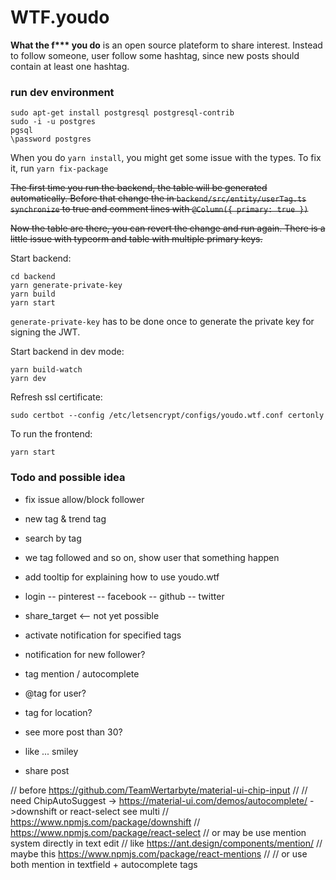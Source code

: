 # WTF.youdo

__What the f*** you do__ is an open source plateform to share interest. Instead to follow someone, user follow some hashtag, since new posts should contain at least one hashtag.

### run dev environment

```
sudo apt-get install postgresql postgresql-contrib
sudo -i -u postgres
pgsql
\password postgres
```

When you do `yarn install`, you might get some issue with the types. To fix it, run `yarn fix-package`

~~The first time you run the backend, the table will be generated automatically. Before that change the in `backend/src/entity/userTag.ts` `synchronize` to true and comment lines with `@Column({ primary: true })`~~

~~Now the table are there, you can revert the change and run again. There is a little issue with typeorm and table with multiple primary keys.~~


Start backend:

```
cd backend
yarn generate-private-key
yarn build
yarn start
```

`generate-private-key` has to be done once to generate the private key for signing the JWT.

Start backend in dev mode:

```
yarn build-watch
yarn dev
```

Refresh ssl certificate:

```
sudo certbot --config /etc/letsencrypt/configs/youdo.wtf.conf certonly
```

To run the frontend:

```
yarn start
```

### Todo and possible idea

- fix issue allow/block follower
- new tag & trend tag
- search by tag

- we tag followed and so on, show user that something happen
- add tooltip for explaining how to use youdo.wtf

- login 
-- pinterest
-- facebook
-- github
-- twitter

- share_target <-- not yet possible
- activate notification for specified tags
- notification for new follower?

- tag mention / autocomplete
- @tag for user?
- tag for location?

- see more post than 30?

- like ... smiley
- share post


// before https://github.com/TeamWertarbyte/material-ui-chip-input
//
// need ChipAutoSuggest -> https://material-ui.com/demos/autocomplete/ ->downshift or react-select see multi
// https://www.npmjs.com/package/downshift
// https://www.npmjs.com/package/react-select
// or may be use mention system directly in text edit
// like https://ant.design/components/mention/
// maybe this https://www.npmjs.com/package/react-mentions
//
// or use both mention in textfield + autocomplete tags
